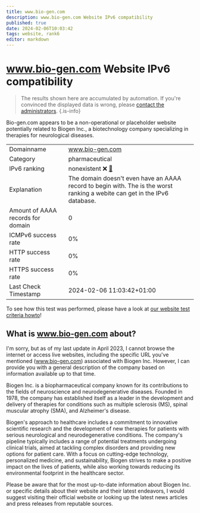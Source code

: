 ```yaml
---
title: www.bio-gen.com
description: www.bio-gen.com Website IPv6 compatibility
published: true
date: 2024-02-06T10:03:42
tags: website, rank6
editor: markdown
---
```


# www.bio-gen.com Website IPv6 compatibility

> The results shown here are accumulated by automation. If you're convinced the displayed data is wrong, please [contact the administrators](/howto/chat). 
{.is-info}

Bio-gen.com appears to be a non-operational or placeholder website potentially related to Biogen Inc., a biotechnology company specializing in therapies for neurological diseases.


|   |   |
| - | - |
| Domainname | www.bio-gen.com
| Category | pharmaceutical |
| IPv6 ranking | nonexistent :x: [🔗](/howto/ranking) |
| Explanation | The domain doesn't even have an AAAA record to begin with. The is the worst ranking a webite can get in the IPv6 database. |
| Amount of AAAA records for domain | 0 |
| ICMPv6 success rate | 0%|
| HTTP success rate | 0% |
| HTTPS success rate | 0% |
| Last Check Timestamp | 2024-02-06 11:03:42+01:00 |

To see how this test was performed, please have a look at [our website test criteria howto](/howto/testcriteria/website)!


## What is www.bio-gen.com about?
I'm sorry, but as of my last update in April 2023, I cannot browse the internet or access live websites, including the specific URL you've mentioned (www.bio-gen.com) associated with Biogen Inc. However, I can provide you with a general description of the company based on information available up to that time.

Biogen Inc. is a biopharmaceutical company known for its contributions to the fields of neuroscience and neurodegenerative diseases. Founded in 1978, the company has established itself as a leader in the development and delivery of therapies for conditions such as multiple sclerosis (MS), spinal muscular atrophy (SMA), and Alzheimer's disease.

Biogen's approach to healthcare includes a commitment to innovative scientific research and the development of new therapies for patients with serious neurological and neurodegenerative conditions. The company's pipeline typically includes a range of potential treatments undergoing clinical trials, aimed at tackling complex disorders and providing new options for patient care. With a focus on cutting-edge technology, personalized medicine, and sustainability, Biogen strives to make a positive impact on the lives of patients, while also working towards reducing its environmental footprint in the healthcare sector.

Please be aware that for the most up-to-date information about Biogen Inc. or specific details about their website and their latest endeavors, I would suggest visiting their official website or looking up the latest news articles and press releases from reputable sources.


